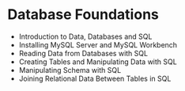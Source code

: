 # Database Foundations
- Introduction to Data, Databases and SQL
- Installing MySQL Server and MySQL Workbench 
- Reading Data from Databases with SQL 
- Creating Tables and Manipulating Data with SQL 
- Manipulating Schema with SQL 
- Joining Relational Data Between Tables in SQL 
